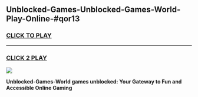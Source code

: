 
## Unblocked-Games-Unblocked-Games-World-Play-Online-#qor13
<h3>
<a href="https://premium.freeplayer.one?title=Unblocked-Games-World&ref=27F">CLICK TO PLAY</a></h3>
<hr>

<h3>
<a href="https://premium.freeplayer.one?title=Unblocked-Games-World&ref=27F">CLICK 2 PLAY</a>
  
</h3>

<a href="https://premium.freeplayer.one?title=Unblocked-Games-World&ref=27F"><img src="https://clearcache.store/games.png"></a>


**Unblocked-Games-World games unblocked: Your Gateway to Fun and Accessible Online Gaming**
